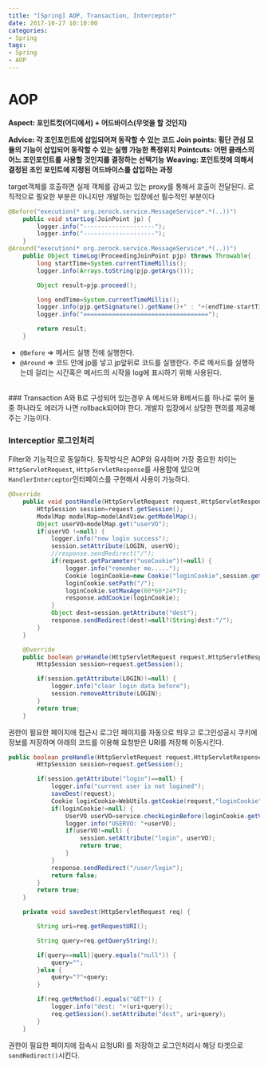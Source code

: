 ```yaml
---
title: "[Spring] AOP, Transaction, Interceptor"
date: 2017-10-27 10:10:00
categories:
- Spring
tags:
- Spring
- AOP
---
```

# AOP
**Aspect: 포인트컷(어디에서) + 어드바이스(무엇을 할 것인지)**

**Advice: 각 조인포인트에 삽입되어져 동작할 수 있는 코드**
**Join points: 횡단 관심 모듈의 기능이 삽입되어 동작할 수 있는 실행 가능한 특정위치**
**Pointcuts: 어떤 클래스의 어느 조인포인트를 사용할 것인지를 결정하는 선택기능**
**Weaving: 포인트컷에 의해서 결정된 조인 포인트에 지정된 어드바이스를 삽입하는 과정**

target객체를 호출하면 실제 객체를 감싸고 있는 proxy를 통해서 호출이 전달된다. 로직적으로 필요한 부분은 아니지만 개발하는 입장에선 필수적인 부분이다

```java
@Before("execution(* org.zerock.service.MessageService*.*(..))")
	public void startLog(JoinPoint jp) {
		logger.info("--------------------");
		logger.info("--------------------");
	}
@Around("execution(* org.zerock.service.MessageService*.*(..))")
	public Object timeLog(ProceedingJoinPoint pjp) throws Throwable{
		long startTime=System.currentTimeMillis();
		logger.info(Arrays.toString(pjp.getArgs()));

		Object result=pjp.proceed();

		long endTime=System.currentTimeMillis();
		logger.info(pjp.getSignature().getName()+" : "+(endTime-startTime));
		logger.info("===================================");

		return result;
	}
```
* `@Before` => 메서드 실행 전에 실행한다.
* `@Around` => 코드 안에 jp를 넣고 jp앞뒤로 코드를 실행한다.
주로 메서드를 실행하는데 걸리는 시간혹은 메서드의 시작을 log에 표시하기 위해 사용된다.
<br>
### Transaction
A와 B로 구성되어 있는경우 A 메서드와 B메서드를 하나로 묶어  둘중 하나라도 에러가 나면 rollback되어야 한다. 개발자 입장에서 상당한 편의를 제공해주는 기능이다.

### Interceptior 로그인처리
Filter와 기능적으로 동일하다. 동작방식은 AOP와 유사하며 가장 중요한 차이는 `HttpServletRequest`, `HttpServletResponse`를 사용함에 있으며 `HandlerInterceptor`인터페이스를 구현해서 사용이 가능하다.
~~~java
@Override
	public void postHandle(HttpServletRequest request,HttpServletResponse response,Object handler,ModelAndView modelAndView) throws  Exception{
		HttpSession session=request.getSession();
		ModelMap modelMap=modelAndView.getModelMap();
		Object userVO=modelMap.get("userVO");
		if(userVO !=null) {
			logger.info("new login success");
			session.setAttribute(LOGIN, userVO);
			//response.sendRedirect("/");
			if(request.getParameter("useCookie")!=null) {
				logger.info("remember me.....");
				Cookie loginCookie=new Cookie("loginCookie",session.getId());
				loginCookie.setPath("/");
				loginCookie.setMaxAge(60*60*24*7);
				response.addCookie(loginCookie);
			}
			Object dest=session.getAttribute("dest");
			response.sendRedirect(dest!=null?(String)dest:"/");
		}
	}

	@Override
	public boolean preHandle(HttpServletRequest request,HttpServletResponse response,Object handler) throws  Exception{
		HttpSession session=request.getSession();

		if(session.getAttribute(LOGIN)!=null) {
			logger.info("clear login data before");
			session.removeAttribute(LOGIN);
		}
		return true;
	}
~~~
권한이 필요한 페이지에 접근시 로그인 페이지를 자동으로 띄우고 로그인성공시 쿠키에 정보를 저장하며 아래의 코드를 이용해 요청받은 URI를 저장해 이동시킨다.

```java
public boolean preHandle(HttpServletRequest request,HttpServletResponse response,Object handler) throws Exception{
		HttpSession session=request.getSession();

		if(session.getAttribute("login")==null) {
			logger.info("current user is not logined");
			saveDest(request);
			Cookie loginCookie=WebUtils.getCookie(request,"loginCookie");
			if(loginCookie!=null) {
				UserVO userVO=service.checkLoginBefore(loginCookie.getValue());
				logger.info("USERVO: "+userVO);
				if(userVO!=null) {
					session.setAttribute("login", userVO);
					return true;
				}
			}
			response.sendRedirect("/user/login");
			return false;
		}
		return true;
	}

	private void saveDest(HttpServletRequest req) {

		String uri=req.getRequestURI();

		String query=req.getQueryString();

		if(query==null||query.equals("null")) {
			query="";
		}else {
			query="?"+query;
		}

		if(req.getMethod().equals("GET")) {
			logger.info("dest: "+(uri+query));
			req.getSession().setAttribute("dest", uri+query);
		}
	}
```
권한이 필요한 페이지에 접속시 요청URI 를 저장하고 로그인처리시 해당 타겟으로 `sendRedirect()`시킨다.
